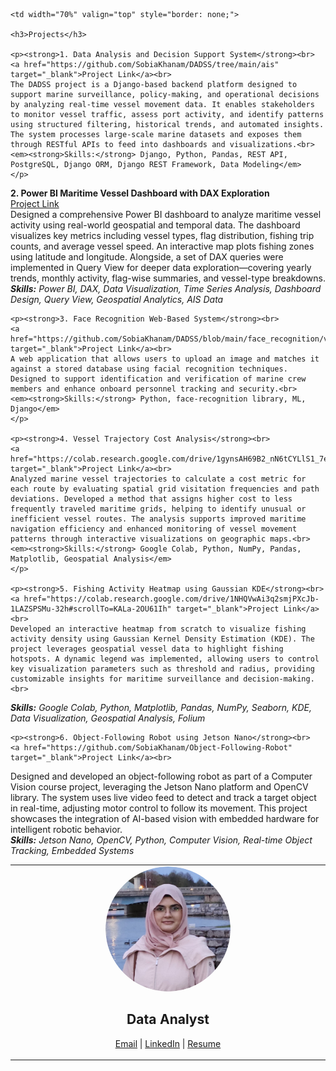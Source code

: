 <table style="border: none;">
  <tr>
    <td width="30%" align="center" valign="top" style="border: none;">
      <img src="/profile_pic.png" alt="Profile Picture" style="border-radius: 50%; width: 200px; height: 200px; object-fit: cover;"><br>
      <p align="center"><h2>  Data Analyst</h2></p>
      <p>
        <a href="mailto:sobiakhanam2000@gmail.com">Email</a> |
        <a href="https://linkedin.com/in/sobia-khanam" target="_blank">LinkedIn</a> |
        <a href="/SOBIA KHANAM - RESUME.pdf" target="_blank">Resume</a>
      </p>
    </td>

    <td width="70%" valign="top" style="border: none;">

    <h3>Projects</h3>
    
    <p><strong>1. Data Analysis and Decision Support System</strong><br>
    <a href="https://github.com/SobiaKhanam/DADSS/tree/main/ais" target="_blank">Project Link</a><br>
    The DADSS project is a Django-based backend platform designed to support marine surveillance, policy-making, and operational decisions by analyzing real-time vessel movement data. It enables stakeholders to monitor vessel traffic, assess port activity, and identify patterns using structured filtering, historical trends, and automated insights. The system processes large-scale marine datasets and exposes them through RESTful APIs to feed into dashboards and visualizations.<br>
    <em><strong>Skills:</strong> Django, Python, Pandas, REST API, PostgreSQL, Django ORM, Django REST Framework, Data Modeling</em>
    </p>
    
   <p><strong>2. Power BI Maritime Vessel Dashboard with DAX Exploration</strong><br>
    <a href="https://github.com/SobiaKhanam/PowerBI-Dashboard" target="_blank">Project Link</a><br>
    Designed a comprehensive Power BI dashboard to analyze maritime vessel activity using real-world geospatial and temporal data. The dashboard visualizes key metrics including vessel types, flag distribution, fishing trip counts, and average vessel speed. An interactive map plots fishing zones using latitude and longitude. Alongside, a set of DAX queries were implemented in Query View for deeper data exploration—covering yearly trends, monthly activity, flag-wise summaries, and vessel-type breakdowns.<br>
    <em><strong>Skills:</strong> Power BI, DAX, Data Visualization, Time Series Analysis, Dashboard Design, Query View, Geospatial Analytics, AIS Data</em>
    </p>

    <p><strong>3. Face Recognition Web-Based System</strong><br>
    <a href="https://github.com/SobiaKhanam/DADSS/blob/main/face_recognition/views.py" target="_blank">Project Link</a><br>
    A web application that allows users to upload an image and matches it against a stored database using facial recognition techniques. Designed to support identification and verification of marine crew members and enhance onboard personnel tracking and security.<br>
    <em><strong>Skills:</strong> Python, face-recognition library, ML, Django</em>
    </p>
    
    <p><strong>4. Vessel Trajectory Cost Analysis</strong><br>
    <a href="https://colab.research.google.com/drive/1gynsAH69B2_nN6tCYLlS1_7eIbHzC5AH#scrollTo=YWCUkOfOXPIw" target="_blank">Project Link</a><br>
    Analyzed marine vessel trajectories to calculate a cost metric for each route by evaluating spatial grid visitation frequencies and path deviations. Developed a method that assigns higher cost to less frequently traveled maritime grids, helping to identify unusual or inefficient vessel routes. The analysis supports improved maritime navigation efficiency and enhanced monitoring of vessel movement patterns through interactive visualizations on geographic maps.<br>
    <em><strong>Skills:</strong> Google Colab, Python, NumPy, Pandas, Matplotlib, Geospatial Analysis</em>
    </p>

    <p><strong>5. Fishing Activity Heatmap using Gaussian KDE</strong><br>
    <a href="https://colab.research.google.com/drive/1NHQVwAi3q2smjPXcJb-1LAZSPSMu-32h#scrollTo=KALa-2OU61Ih" target="_blank">Project Link</a><br>
    Developed an interactive heatmap from scratch to visualize fishing activity density using Gaussian Kernel Density Estimation (KDE). The project leverages geospatial vessel data to highlight fishing hotspots. A dynamic legend was implemented, allowing users to control key visualization parameters such as threshold and radius, providing customizable insights for maritime surveillance and decision-making.<br>
  <em><strong>Skills:</strong> Google Colab, Python, Matplotlib, Pandas, NumPy, Seaborn, KDE, Data Visualization, Geospatial Analysis, Folium</em>
    </p>

    <p><strong>6. Object-Following Robot using Jetson Nano</strong><br>
    <a href="https://github.com/SobiaKhanam/Object-Following-Robot" target="_blank">Project Link</a><br>
Designed and developed an object-following robot as part of a Computer Vision course project, leveraging the Jetson Nano platform and OpenCV library. The system uses live video feed to detect and track a target object in real-time, adjusting motor control to follow its movement. This project showcases the integration of AI-based vision with embedded hardware for intelligent robotic behavior.<br>
  <em><strong>Skills:</strong> Jetson Nano, OpenCV, Python, Computer Vision, Real-time Object Tracking, Embedded Systems</em>
    </p>
    </td>
  </tr>
</table>
